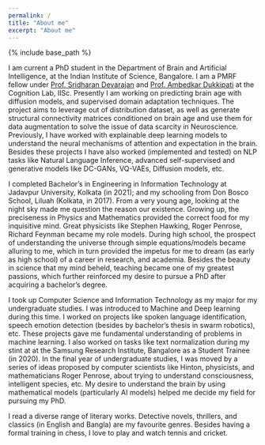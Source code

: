 ```yaml
---
permalink: /
title: "About me"
excerpt: "About me"
---
```

{% include base_path %}

I am current a PhD student in the Department of Brain and Artificial Intelligence, at the Indian Institute of Science, Bangalore. I am a PMRF fellow under [Prof. Sridharan Devarajan](https://cns.iisc.ac.in/sridhar/) and [Prof. Ambedkar Dukkipati](https://www.csa.iisc.ac.in/~ambedkar/index.html) at the Cognition Lab, IISc. Presently I am working on predicting brain age with diffusion models, and supervised domain adaptation techniques. The project aims to leverage out of distribution dataset, as well as generate structural connectivity matrices conditioned on brain age and use them for data augmentation to solve the issue of data scarcity in Neuroscience. Previously, I have worked with explainable deep learning models to understand the neural mechanisms of attention and expectation in the brain. Besides these projects I have also worked (implemented and tested) on NLP tasks like Natural Language Inference, advanced self-supervised and generative models like DC-GANs, VQ-VAEs, Diffusion models, etc.

I completed Bachelor’s in Engineering in Information Technology at Jadavpur University, Kolkata (in 2021); and my schooling from Don Bosco School, Liluah (Kolkata, in 2017). From a very young age, looking at the night sky made me question the reason our existence. Growing up, the preciseness in Physics and Mathematics provided the correct food for my inquisitive mind. Great physicists like Stephen Hawking, Roger Penrose, Richard Feynman became my role models. During high school, the prospect of understanding the universe through simple equations/models became alluring to me,  which in turn provided the impetus for me to dream (as early as high school) of a career in research, and academia. Besides the beauty in science that my mind beheld, teaching became one of my greatest passions, which further reinforced my desire to pursue a PhD after acquiring a bachelor’s degree.

I took up Computer Science and Information Technology as my major for my undergraduate studies. I was introduced to Machine and Deep learning during this time. I worked on projects like spoken language identification, speech emotion detection (besides by bachelor’s thesis in swarm robotics), etc. These projects gave me fundamental understanding of problems in machine learning. I also worked on tasks like text normalization during my stint at at the Samsung Research Institute, Bangalore as a Student Trainee (in 2020). In the final year of undergraduate studies, I was moved by a series of ideas proposed by computer scientists like Hinton, physicists, and mathematicians Roger Penrose, about trying to understand consciousness, intelligent species, etc. My desire to understand the brain by using mathematical models (particularly AI models) helped me decide my field for pursuing my PhD.

I read a diverse range of literary works. Detective novels, thrillers, and classics (in English and Bangla) are my favourite genres. Besides having a formal training in chess, I love to play and watch tennis and cricket.


<!--script type="text/javascript" id="clstr_globe" src="//clustrmaps.com/globe.js?d=YuNcwPCL0D57iT8UIqj7oBwhoQmtfpn4C8FwBBy8C3M"></script-->